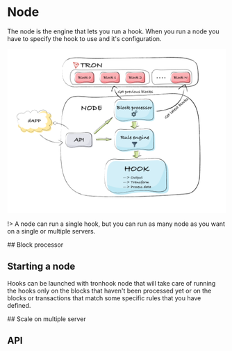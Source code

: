 # Node
The node is the engine that lets you run a hook. When you run a node you have to specify the hook to use and it's configuration.

![TronHook node](https://raw.githubusercontent.com/tronhook/docs/master/images/node.png)

!> A node can run a single hook, but you can run as many node as you want on a single or multiple servers.

## Block processor

## Starting a node
Hooks can be launched with tronhook node that will take care of running the hooks only on the blocks that haven't been processed yet or on the blocks or transactions that match some specific rules that you have defined.


## Scale on multiple server


## API